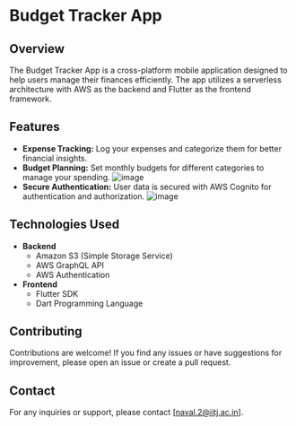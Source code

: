 # **Budget Tracker App**

## **Overview** 
The Budget Tracker App is a cross-platform mobile application designed to help users manage their finances efficiently. The app utilizes a serverless architecture with AWS as the backend and Flutter as the frontend framework.

## **Features**
* **Expense Tracking:** Log your expenses and categorize them for better financial insights.
* **Budget Planning:** Set monthly budgets for different categories to manage your spending.
![image](https://github.com/Naval1704/Budget-Tracker-App/assets/108187176/a8c89cd6-b41c-4526-ba97-ae4b23216b6c)
* **Secure Authentication:** User data is secured with AWS Cognito for authentication and authorization.
![image](https://github.com/Naval1704/Budget-Tracker-App/assets/108187176/095f978a-eafa-458e-98c6-cf5b39673692)


## **Technologies Used**
* **Backend**
  * Amazon S3 (Simple Storage Service)
  * AWS GraphQL API
  * AWS Authentication
* **Frontend**
  * Flutter SDK
  * Dart Programming Language

## **Contributing**
Contributions are welcome! If you find any issues or have suggestions for improvement, please open an issue or create a pull request.

## **Contact**
For any inquiries or support, please contact [naval.2@iitj.ac.in].
